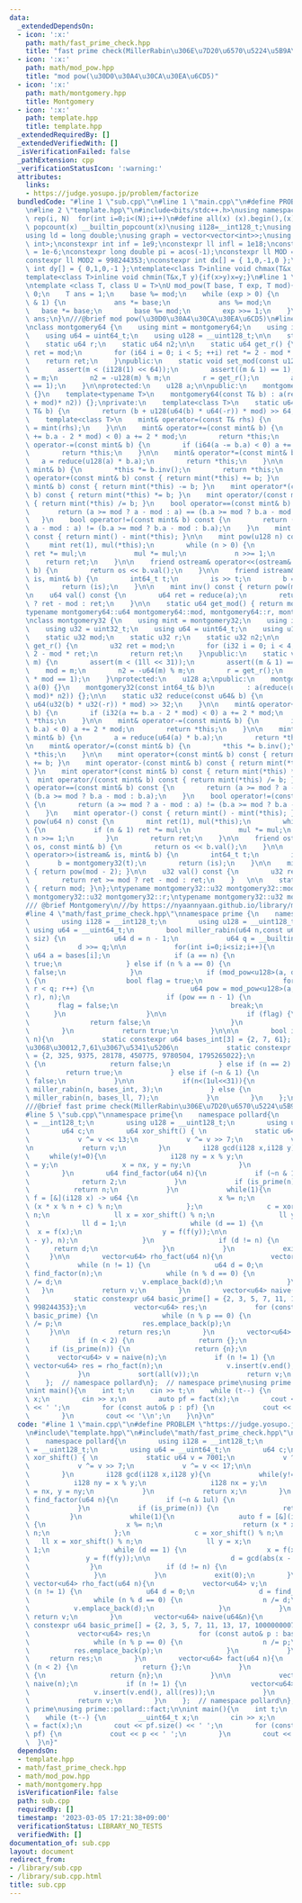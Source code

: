 ```yaml
---
data:
  _extendedDependsOn:
  - icon: ':x:'
    path: math/fast_prime_check.hpp
    title: "fast prime check(MillerRabin\u306E\u7D20\u6570\u5224\u5B9A\u6CD5)"
  - icon: ':x:'
    path: math/mod_pow.hpp
    title: "mod pow(\u30D0\u30A4\u30CA\u30EA\u6CD5)"
  - icon: ':x:'
    path: math/montgomery.hpp
    title: Montgomery
  - icon: ':x:'
    path: template.hpp
    title: template.hpp
  _extendedRequiredBy: []
  _extendedVerifiedWith: []
  _isVerificationFailed: false
  _pathExtension: cpp
  _verificationStatusIcon: ':warning:'
  attributes:
    links:
    - https://judge.yosupo.jp/problem/factorize
  bundledCode: "#line 1 \"sub.cpp\"\n#line 1 \"main.cpp\"\n#define PROBLEM \"https://judge.yosupo.jp/problem/factorize\"\
    \n#line 2 \"template.hpp\"\n#include<bits/stdc++.h>\nusing namespace std;\n#define\
    \ rep(i, N)  for(int i=0;i<(N);i++)\n#define all(x) (x).begin(),(x).end()\n#define\
    \ popcount(x) __builtin_popcount(x)\nusing i128=__int128_t;\nusing ll = long long;\n\
    using ld = long double;\nusing graph = vector<vector<int>>;\nusing P = pair<int,\
    \ int>;\nconstexpr int inf = 1e9;\nconstexpr ll infl = 1e18;\nconstexpr ld eps\
    \ = 1e-6;\nconstexpr long double pi = acos(-1);\nconstexpr ll MOD = 1e9 + 7;\n\
    constexpr ll MOD2 = 998244353;\nconstexpr int dx[] = { 1,0,-1,0 };\nconstexpr\
    \ int dy[] = { 0,1,0,-1 };\ntemplate<class T>inline void chmax(T&x,T y){if(x<y)x=y;}\n\
    template<class T>inline void chmin(T&x,T y){if(x>y)x=y;}\n#line 1 \"math/mod_pow.hpp\"\
    \ntemplate <class T, class U = T>\nU mod_pow(T base, T exp, T mod){\n    if(base==0)return\
    \ 0;\n    T ans = 1;\n    base %= mod;\n    while (exp > 0) {\n        if (exp\
    \ & 1) {\n            ans *= base;\n            ans %= mod;\n        }\n     \
    \   base *= base;\n        base %= mod;\n        exp >>= 1;\n    }\n    return\
    \ ans;\n}\n///@brief mod pow(\u30D0\u30A4\u30CA\u30EA\u6CD5)\n#line 2 \"math/montgomery.hpp\"\
    \nclass montgomery64 {\n    using mint = montgomery64;\n    using i64 = int64_t;\n\
    \    using u64 = uint64_t;\n    using u128 = __uint128_t;\n\n    static u64 mod;\n\
    \    static u64 r;\n    static u64 n2;\n\n    static u64 get_r() {\n        u64\
    \ ret = mod;\n        for (i64 i = 0; i < 5; ++i) ret *= 2 - mod * ret;\n    \
    \    return ret;\n    }\npublic:\n    static void set_mod(const u128& m) {\n \
    \       assert(m < (i128(1) << 64));\n        assert((m & 1) == 1);\n        mod\
    \ = m;\n        n2 = -u128(m) % m;\n        r = get_r();\n        assert(r * mod\
    \ == 1);\n    }\n\nprotected:\n    u128 a;\n\npublic:\n    montgomery64() : a(0)\
    \ {}\n    template<typename T>\n    montgomery64(const T& b) : a(reduce((u128(b)\
    \ + mod)* n2)) {};\nprivate:\n    template<class T>\n    static u64 reduce(const\
    \ T& b) {\n        return (b + u128(u64(b) * u64(-r)) * mod) >> 64;\n    }\npublic:\n\
    \    template<class T>\n    mint& operator=(const T& rhs) {\n        return (*this)\
    \ = mint(rhs);\n    }\n\n    mint& operator+=(const mint& b) {\n        if (i64(a\
    \ += b.a - 2 * mod) < 0) a += 2 * mod;\n        return *this;\n    }\n\n    mint&\
    \ operator-=(const mint& b) {\n        if (i64(a -= b.a) < 0) a += 2 * mod;\n\
    \        return *this;\n    }\n\n    mint& operator*=(const mint& b) {\n     \
    \   a = reduce(u128(a) * b.a);\n        return *this;\n    }\n\n    mint& operator/=(const\
    \ mint& b) {\n        *this *= b.inv();\n        return *this;\n    }\n\n    mint\
    \ operator+(const mint& b) const { return mint(*this) += b; }\n    mint operator-(const\
    \ mint& b) const { return mint(*this) -= b; }\n    mint operator*(const mint&\
    \ b) const { return mint(*this) *= b; }\n    mint operator/(const mint& b) const\
    \ { return mint(*this) /= b; }\n    bool operator==(const mint& b) const {\n \
    \       return (a >= mod ? a - mod : a) == (b.a >= mod ? b.a - mod : b.a);\n \
    \   }\n    bool operator!=(const mint& b) const {\n        return (a >= mod ?\
    \ a - mod : a) != (b.a >= mod ? b.a - mod : b.a);\n    }\n    mint operator-()\
    \ const { return mint() - mint(*this); }\n\n    mint pow(u128 n) const {\n   \
    \     mint ret(1), mul(*this);\n        while (n > 0) {\n            if (n & 1)\
    \ ret *= mul;\n            mul *= mul;\n            n >>= 1;\n        }\n    \
    \    return ret;\n    }\n\n    friend ostream& operator<<(ostream& os, const mint&\
    \ b) {\n        return os << b.val();\n    }\n\n    friend istream& operator>>(istream&\
    \ is, mint& b) {\n        int64_t t;\n        is >> t;\n        b = montgomery64(t);\n\
    \        return (is);\n    }\n\n    mint inv() const { return pow(mod - 2); }\n\
    \n    u64 val() const {\n        u64 ret = reduce(a);\n        return ret >= mod\
    \ ? ret - mod : ret;\n    }\n\n    static u64 get_mod() { return mod; }\n};\n\
    typename montgomery64::u64 montgomery64::mod, montgomery64::r, montgomery64::n2;\n\
    \nclass montgomery32 {\n    using mint = montgomery32;\n    using i32 = int32_t;\n\
    \    using u32 = uint32_t;\n    using u64 = uint64_t;\n    using u128 = __uint128_t;\n\
    \    static u32 mod;\n    static u32 r;\n    static u32 n2;\n\n    static u32\
    \ get_r() {\n        u32 ret = mod;\n        for (i32 i = 0; i < 4; ++i) ret *=\
    \ 2 - mod * ret;\n        return ret;\n    }\npublic:\n    static void set_mod(u32\
    \ m) {\n        assert(m < (1ll << 31));\n        assert((m & 1) == 1);\n    \
    \    mod = m;\n        n2 = -u64(m) % m;\n        r = get_r();\n        assert(r\
    \ * mod == 1);\n    }\nprotected:\n    u128 a;\npublic:\n    montgomery32() :\
    \ a(0) {}\n    montgomery32(const int64_t& b)\n        : a(reduce(u64(b% mod +\
    \ mod)* n2)) {};\n\n    static u32 reduce(const u64& b) {\n        return (b +\
    \ u64(u32(b) * u32(-r)) * mod) >> 32;\n    }\n\n    mint& operator+=(const mint&\
    \ b) {\n        if (i32(a += b.a - 2 * mod) < 0) a += 2 * mod;\n        return\
    \ *this;\n    }\n\n    mint& operator-=(const mint& b) {\n        if (i32(a -=\
    \ b.a) < 0) a += 2 * mod;\n        return *this;\n    }\n\n    mint& operator*=(const\
    \ mint& b) {\n        a = reduce(u64(a) * b.a);\n        return *this;\n    }\n\
    \n    mint& operator/=(const mint& b) {\n        *this *= b.inv();\n        return\
    \ *this;\n    }\n\n    mint operator+(const mint& b) const { return mint(*this)\
    \ += b; }\n    mint operator-(const mint& b) const { return mint(*this) -= b;\
    \ }\n    mint operator*(const mint& b) const { return mint(*this) *= b; }\n  \
    \  mint operator/(const mint& b) const { return mint(*this) /= b; }\n    bool\
    \ operator==(const mint& b) const {\n        return (a >= mod ? a - mod : a) ==\
    \ (b.a >= mod ? b.a - mod : b.a);\n    }\n    bool operator!=(const mint& b) const\
    \ {\n        return (a >= mod ? a - mod : a) != (b.a >= mod ? b.a - mod : b.a);\n\
    \    }\n    mint operator-() const { return mint() - mint(*this); }\n\n    mint\
    \ pow(u64 n) const {\n        mint ret(1), mul(*this);\n        while (n > 0)\
    \ {\n            if (n & 1) ret *= mul;\n            mul *= mul;\n           \
    \ n >>= 1;\n        }\n        return ret;\n    }\n\n    friend ostream& operator<<(ostream&\
    \ os, const mint& b) {\n        return os << b.val();\n    }\n\n    friend istream&\
    \ operator>>(istream& is, mint& b) {\n        int64_t t;\n        is >> t;\n \
    \       b = montgomery32(t);\n        return (is);\n    }\n\n    mint inv() const\
    \ { return pow(mod - 2); }\n\n    u32 val() const {\n        u32 ret = reduce(a);\n\
    \        return ret >= mod ? ret - mod : ret;\n    }   \n\n    static u32 get_mod()\
    \ { return mod; }\n};\ntypename montgomery32::u32 montgomery32::mod;\ntypename\
    \ montgomery32::u32 montgomery32::r;\ntypename montgomery32::u32 montgomery32::n2;\n\
    /// @brief Montgomery\n///by https://nyaannyaan.github.io/library/modint/modint-montgomery64.hpp,https://nyaannyaan.github.io/library/modint/arbitrary-prime-modint.hpp\n\
    #line 4 \"math/fast_prime_check.hpp\"\nnamespace prime {\n    namespace miller{\n\
    \        using i128 = __int128_t;\n        using u128 = __uint128_t;\n       \
    \ using u64 = __uint64_t;\n        bool miller_rabin(u64 n,const u64 bases[],int\
    \ siz) {\n            u64 d = n - 1;\n            u64 q = __builtin_ctz(d);\n\
    \            d >>= q;\n\n            for(int i=0;i<siz;i++){\n               \
    \ u64 a = bases[i];\n                if (a == n) {\n                    return\
    \ true;\n                } else if (n % a == 0) {\n                    return\
    \ false;\n                }\n                if (mod_pow<u128>(a, d, n) != 1)\
    \ {\n                    bool flag = true;\n                    for (u64 r = 0;\
    \ r < q; r++) {\n                        u64 pow = mod_pow<u128>(a, d * (1ll <<\
    \ r), n);\n                        if (pow == n - 1) {\n                     \
    \       flag = false;\n                            break;\n                  \
    \      }\n                    }\n\n                    if (flag) {\n         \
    \               return false;\n                    }\n                }\n    \
    \        }\n            return true;\n        }\n\n\n        bool is_prime(u64\
    \ n){\n            static constexpr u64 bases_int[3] = {2, 7, 61};  // int\u3060\
    \u3068\u30012,7,61\u3067\u5341\u5206\n            static constexpr u64 bases_ll[7]\
    \ = {2, 325, 9375, 28178, 450775, 9780504, 1795265022};\n            if (n < 2)\
    \ {\n                return false;\n            } else if (n == 2) {\n       \
    \         return true;\n            } else if (~n & 1) {\n                return\
    \ false;\n            }\n\n            if(n<(1ul<<31)){\n                return\
    \ miller_rabin(n, bases_int, 3);\n            } else {\n                return\
    \ miller_rabin(n, bases_ll, 7);\n            }\n        }\n    };\n};\nusing prime::miller::is_prime;\n\
    ///@brief fast prime check(MillerRabin\u306E\u7D20\u6570\u5224\u5B9A\u6CD5)\n\
    #line 5 \"sub.cpp\"\nnamespace prime{\n    namespace pollard{\n        using i128\
    \ = __int128_t;\n        using u128 = __uint128_t;\n        using u64 = __uint64_t;\n\
    \        u64 c;\n        u64 xor_shift() { \n            static u64 v = 7001;\n\
    \            v ^= v << 13;\n            v ^= v >> 7;\n            v ^= v << 17;\n\
    \n            return v;\n        }\n        i128 gcd(i128 x,i128 y){\n       \
    \     while(y!=0){\n                i128 ny = x % y;\n                i128 nx\
    \ = y;\n                x = nx, y = ny;\n            }\n            return x;\n\
    \        }\n        u64 find_factor(u64 n){\n            if (~n & 1ul) {\n   \
    \             return 2;\n            }\n            if (is_prime(n)) {\n     \
    \           return n;\n            }\n            while(1){\n                auto\
    \ f = [&](i128 x) -> u64 {\n                    x %= n;\n                    return\
    \ (x * x % n + c) % n;\n                };\n                c = xor_shift() %\
    \ n;\n                ll x = xor_shift() % n;\n                ll y = x;\n   \
    \             ll d = 1;\n                while (d == 1) {\n                  \
    \  x = f(x);\n                    y = f(f(y));\n\n                    d = gcd(abs(x\
    \ - y), n);\n                }\n                if (d != n) {\n              \
    \      return d;\n                }\n            }\n            exit(0);\n   \
    \     }\n\n        vector<u64> rho_fact(u64 n){\n            vector<u64> v;\n\
    \            while (n != 1) {\n                u64 d = 0;\n                d =\
    \ find_factor(n);\n                while (n % d == 0) {\n                    n\
    \ /= d;\n                    v.emplace_back(d);\n                }\n         \
    \   }\n            return v;\n        }\n        vector<u64> naive(u64&n){\n \
    \           static constexpr u64 basic_prime[] = {2, 3, 5, 7, 11, 13, 17, 1000000007,\
    \ 998244353};\n            vector<u64> res;\n            for (const auto& p :\
    \ basic_prime) {\n                while (n % p == 0) {\n                    n\
    \ /= p;\n                    res.emplace_back(p);\n                }\n       \
    \     }\n\n            return res;\n        }\n        vector<u64> fact(u64 n){\n\
    \            if (n < 2) {\n                return {};\n            }\n       \
    \     if (is_prime(n)) {\n                return {n};\n            }\n\n     \
    \       vector<u64> v = naive(n);\n            if (n != 1) {\n               \
    \ vector<u64> res = rho_fact(n);\n                v.insert(v.end(), all(res));\n\
    \            }\n            sort(all(v));\n            return v;\n        }\n\
    \    };  // namespace pollard\n};  // namespace prime\nusing prime::pollard::fact;\n\
    \nint main(){\n    int t;\n    cin >> t;\n    while (t--) {\n        __uint64_t\
    \ x;\n        cin >> x;\n        auto pf = fact(x);\n        cout << pf.size()\
    \ << ' ';\n        for (const auto& p : pf) {\n            cout << p << ' ';\n\
    \        }\n        cout << '\\n';\n    }\n}\n"
  code: "#line 1 \"main.cpp\"\n#define PROBLEM \"https://judge.yosupo.jp/problem/factorize\"\
    \n#include\"template.hpp\"\n#include\"math/fast_prime_check.hpp\"\nnamespace prime{\n\
    \    namespace pollard{\n        using i128 = __int128_t;\n        using u128\
    \ = __uint128_t;\n        using u64 = __uint64_t;\n        u64 c;\n        u64\
    \ xor_shift() { \n            static u64 v = 7001;\n            v ^= v << 13;\n\
    \            v ^= v >> 7;\n            v ^= v << 17;\n\n            return v;\n\
    \        }\n        i128 gcd(i128 x,i128 y){\n            while(y!=0){\n     \
    \           i128 ny = x % y;\n                i128 nx = y;\n                x\
    \ = nx, y = ny;\n            }\n            return x;\n        }\n        u64\
    \ find_factor(u64 n){\n            if (~n & 1ul) {\n                return 2;\n\
    \            }\n            if (is_prime(n)) {\n                return n;\n  \
    \          }\n            while(1){\n                auto f = [&](i128 x) -> u64\
    \ {\n                    x %= n;\n                    return (x * x % n + c) %\
    \ n;\n                };\n                c = xor_shift() % n;\n             \
    \   ll x = xor_shift() % n;\n                ll y = x;\n                ll d =\
    \ 1;\n                while (d == 1) {\n                    x = f(x);\n      \
    \              y = f(f(y));\n\n                    d = gcd(abs(x - y), n);\n \
    \               }\n                if (d != n) {\n                    return d;\n\
    \                }\n            }\n            exit(0);\n        }\n\n       \
    \ vector<u64> rho_fact(u64 n){\n            vector<u64> v;\n            while\
    \ (n != 1) {\n                u64 d = 0;\n                d = find_factor(n);\n\
    \                while (n % d == 0) {\n                    n /= d;\n         \
    \           v.emplace_back(d);\n                }\n            }\n           \
    \ return v;\n        }\n        vector<u64> naive(u64&n){\n            static\
    \ constexpr u64 basic_prime[] = {2, 3, 5, 7, 11, 13, 17, 1000000007, 998244353};\n\
    \            vector<u64> res;\n            for (const auto& p : basic_prime) {\n\
    \                while (n % p == 0) {\n                    n /= p;\n         \
    \           res.emplace_back(p);\n                }\n            }\n\n       \
    \     return res;\n        }\n        vector<u64> fact(u64 n){\n            if\
    \ (n < 2) {\n                return {};\n            }\n            if (is_prime(n))\
    \ {\n                return {n};\n            }\n\n            vector<u64> v =\
    \ naive(n);\n            if (n != 1) {\n                vector<u64> res = rho_fact(n);\n\
    \                v.insert(v.end(), all(res));\n            }\n            sort(all(v));\n\
    \            return v;\n        }\n    };  // namespace pollard\n};  // namespace\
    \ prime\nusing prime::pollard::fact;\n\nint main(){\n    int t;\n    cin >> t;\n\
    \    while (t--) {\n        __uint64_t x;\n        cin >> x;\n        auto pf\
    \ = fact(x);\n        cout << pf.size() << ' ';\n        for (const auto& p :\
    \ pf) {\n            cout << p << ' ';\n        }\n        cout << '\\n';\n  \
    \  }\n}"
  dependsOn:
  - template.hpp
  - math/fast_prime_check.hpp
  - math/mod_pow.hpp
  - math/montgomery.hpp
  isVerificationFile: false
  path: sub.cpp
  requiredBy: []
  timestamp: '2023-03-05 17:21:38+09:00'
  verificationStatus: LIBRARY_NO_TESTS
  verifiedWith: []
documentation_of: sub.cpp
layout: document
redirect_from:
- /library/sub.cpp
- /library/sub.cpp.html
title: sub.cpp
---
```

